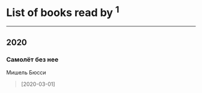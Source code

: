 # List of books read by [](https://plus.google.com/u/0/105380613688026864443/)<sup>1</sup>
---

## 2020

### Самолёт без нее
Мишель Бюсси
> [2020-03-01] 




